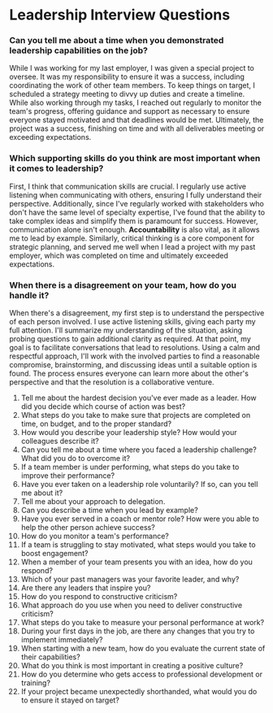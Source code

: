 # Leadership Interview Questions

### Can you tell me about a time when you demonstrated leadership capabilities on the job?

While I was working for my last employer, I was given a special project to oversee. It was my responsibility to ensure it was a success, including coordinating the work of other team members. To keep things on target, I scheduled a strategy meeting to divvy up duties and create a timeline. While also working through my tasks, I reached out regularly to monitor the team's progress, offering guidance and support as necessary to ensure everyone stayed motivated and that deadlines would be met. Ultimately, the project was a success, finishing on time and with all deliverables meeting or exceeding expectations.

### Which supporting skills do you think are most important when it comes to leadership?

First, I think that communication skills are crucial. I regularly use active listening when communicating with others, ensuring I fully understand their perspective. Additionally, since I've regularly worked with stakeholders who don't have the same level of specialty expertise, I've found that the ability to take complex ideas and simplify them is paramount for success. However, communication alone isn't enough. **Accountability** is also vital, as it allows me to lead by example. Similarly, critical thinking is a core component for strategic planning, and served me well when I lead a project with my past employer, which was completed on time and ultimately exceeded expectations.

### When there is a disagreement on your team, how do you handle it?

When there's a disagreement, my first step is to understand the perspective of each person involved. I use active listening skills, giving each party my full attention. I'll summarize my understanding of the situation, asking probing questions to gain additional clarity as required. At that point, my goal is to facilitate conversations that lead to resolutions. Using a calm and respectful approach, I'll work with the involved parties to find a reasonable compromise, brainstorming, and discussing ideas until a suitable option is found. The process ensures everyone can learn more about the other's perspective and that the resolution is a collaborative venture.

1. Tell me about the hardest decision you've ever made as a leader. How did you decide which course of action was best?
2. What steps do you take to make sure that projects are completed on time, on budget, and to the proper standard?
3. How would you describe your leadership style? How would your colleagues describe it?
4. Can you tell me about a time where you faced a leadership challenge? What did you do to overcome it?
5. If a team member is under performing, what steps do you take to improve their performance?
6. Have you ever taken on a leadership role voluntarily? If so, can you tell me about it?
7. Tell me about your approach to delegation.
8. Can you describe a time when you lead by example?
9. Have you ever served in a coach or mentor role? How were you able to help the other person achieve success?
10. How do you monitor a team's performance?
11. If a team is struggling to stay motivated, what steps would you take to boost engagement?
12. When a member of your team presents you with an idea, how do you respond?
13. Which of your past managers was your favorite leader, and why?
14. Are there any leaders that inspire you?
15. How do you respond to constructive criticism?
16. What approach do you use when you need to deliver constructive criticism?
17. What steps do you take to measure your personal performance at work?
18. During your first days in the job, are there any changes that you try to implement immediately?
19. When starting with a new team, how do you evaluate the current state of their capabilities?
20. What do you think is most important in creating a positive culture?
21. How do you determine who gets access to professional development or training?
22. If your project became unexpectedly shorthanded, what would you do to ensure it stayed on target?

